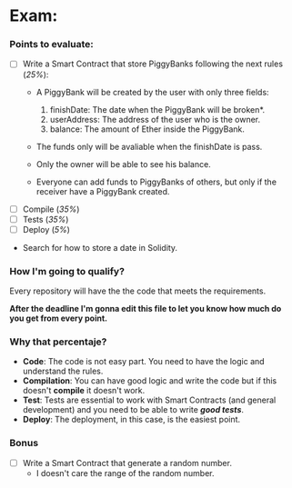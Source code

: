 # Exam:
### Points to evaluate:
- [ ] Write a Smart Contract that store PiggyBanks following the next rules (_25%_):
  - A PiggyBank will be created by the user with only three fields:
    1. finishDate: The date when the PiggyBank will be broken*.
    2. userAddress: The address of the user who is the owner.
    3. balance: The amount of Ether inside the PiggyBank.

  - The funds only will be avaliable when the finishDate is pass.
  - Only the owner will be able to see his balance.
  - Everyone can add funds to PiggyBanks of others, but only if the receiver have a PiggyBank created.
- [ ] Compile (_35%_)
- [ ] Tests (_35%_)
- [ ] Deploy (_5%_)

* Search for how to store a date in Solidity.

### How I'm going to qualify?
Every repository will have the the code that meets the requirements.

**After the deadline I'm gonna edit this file to let you know how much do you get from every point.**

### Why that percentaje?
- **Code**: The code is not easy part. You need to have the logic and understand the rules.
- **Compilation**: You can have good logic and write the code but if this doesn't **compile** it doesn't work.
- **Test**: Tests are essential to work with Smart Contracts (and general development) and you need to be able to write _**good tests**_.
- **Deploy**: The deployment, in this case, is the easiest point.

### **Bonus**

- [ ] Write a Smart Contract that generate a random number.
  - I doesn't care the range of the random number.
